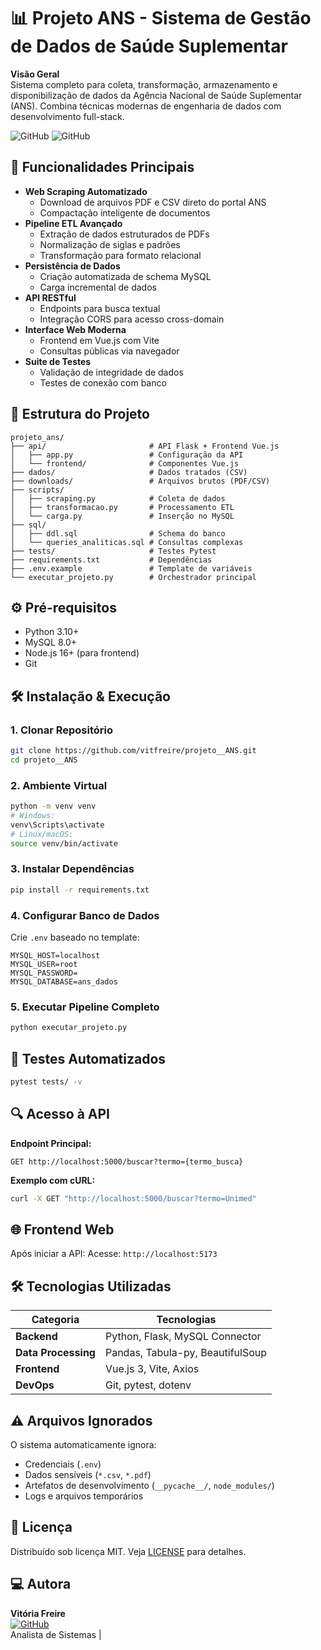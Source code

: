 
# 📊 Projeto ANS - Sistema de Gestão de Dados de Saúde Suplementar

**Visão Geral**  
Sistema completo para coleta, transformação, armazenamento e disponibilização de dados da Agência Nacional de Saúde Suplementar (ANS). Combina técnicas modernas de engenharia de dados com desenvolvimento full-stack.

![GitHub](https://img.shields.io/badge/Python-3.10%2B-blue)
![GitHub](https://img.shields.io/badge/License-MIT-green)

## 🚀 Funcionalidades Principais

- **Web Scraping Automatizado**
  - Download de arquivos PDF e CSV direto do portal ANS
  - Compactação inteligente de documentos
- **Pipeline ETL Avançado**
  - Extração de dados estruturados de PDFs
  - Normalização de siglas e padrões
  - Transformação para formato relacional
- **Persistência de Dados**
  - Criação automatizada de schema MySQL
  - Carga incremental de dados
- **API RESTful**
  - Endpoints para busca textual
  - Integração CORS para acesso cross-domain
- **Interface Web Moderna**
  - Frontend em Vue.js com Vite
  - Consultas públicas via navegador
- **Suite de Testes**
  - Validação de integridade de dados
  - Testes de conexão com banco

## 📂 Estrutura do Projeto

```text
projeto_ans/
├── api/                       # API Flask + Frontend Vue.js
│   ├── app.py                 # Configuração da API
│   └── frontend/              # Componentes Vue.js
├── dados/                     # Dados tratados (CSV)
├── downloads/                 # Arquivos brutos (PDF/CSV)
├── scripts/
│   ├── scraping.py            # Coleta de dados
│   ├── transformacao.py       # Processamento ETL
│   └── carga.py               # Inserção no MySQL
├── sql/
│   ├── ddl.sql                # Schema do banco
│   └── queries_analiticas.sql # Consultas complexas
├── tests/                     # Testes Pytest
├── requirements.txt           # Dependências
├── .env.example               # Template de variáveis
└── executar_projeto.py        # Orchestrador principal
```

## ⚙️ Pré-requisitos

- Python 3.10+
- MySQL 8.0+
- Node.js 16+ (para frontend)
- Git

## 🛠️ Instalação & Execução

### 1. Clonar Repositório
```bash
git clone https://github.com/vitfreire/projeto__ANS.git
cd projeto__ANS
```

### 2. Ambiente Virtual
```bash
python -m venv venv
# Windows:
venv\Scripts\activate
# Linux/macOS:
source venv/bin/activate
```

### 3. Instalar Dependências
```bash
pip install -r requirements.txt
```

### 4. Configurar Banco de Dados
Crie `.env` baseado no template:
```env
MYSQL_HOST=localhost
MYSQL_USER=root
MYSQL_PASSWORD=
MYSQL_DATABASE=ans_dados

```

### 5. Executar Pipeline Completo
```bash
python executar_projeto.py
```

## 🧪 Testes Automatizados
```bash
pytest tests/ -v
```

## 🔍 Acesso à API
**Endpoint Principal:**
```http
GET http://localhost:5000/buscar?termo={termo_busca}
```

**Exemplo com cURL:**
```bash
curl -X GET "http://localhost:5000/buscar?termo=Unimed"
```

## 🌐 Frontend Web
Após iniciar a API:
Acesse: `http://localhost:5173`

## 🛠️ Tecnologias Utilizadas

| Categoria       | Tecnologias                                  |
|-----------------|---------------------------------------------|
| **Backend**     | Python, Flask, MySQL Connector              |
| **Data Processing** | Pandas, Tabula-py, BeautifulSoup       |
| **Frontend**    | Vue.js 3, Vite, Axios                       |
| **DevOps**      | Git, pytest, dotenv                        |

## ⚠️ Arquivos Ignorados
O sistema automaticamente ignora:
- Credenciais (`.env`)
- Dados sensíveis (`*.csv`, `*.pdf`)
- Artefatos de desenvolvimento (`__pycache__/`, `node_modules/`)
- Logs e arquivos temporários

## 📄 Licença
Distribuído sob licença MIT. Veja [LICENSE](LICENSE) para detalhes.

## 💻 Autora
**Vitória Freire**  
[![GitHub](https://img.shields.io/badge/GitHub-Profile-blue?logo=github)](https://github.com/vitfreire)  
Analista de Sistemas | 

